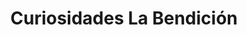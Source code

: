 ---
title: "Curiosidades La Bendición"
url: /quetzaltenango/curiosidades-la-bendicion/
shop: Allgemein
---
